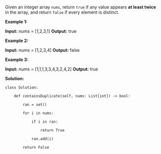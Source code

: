 Given an integer array `nums`, return `true` if any value appears **at least twice** in the array, and return `false` if every element is distinct.

**Example 1:**

**Input:** nums = [1,2,3,1]
**Output:** true

**Example 2:**

**Input:** nums = [1,2,3,4]
**Output:** false

**Example 3:**

**Input:** nums = [1,1,1,3,3,4,3,2,4,2]
**Output:** true

**Solution:**

```
class Solution:

    def containsDuplicate(self, nums: List[int]) -> bool:

        ran = set()

        for i in nums:

            if i in ran:

                return True

            ran.add(i)

        return False
```